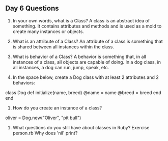 ## Day 6 Questions

1. In your own words, what is a Class?
A class is an abstract idea of something. It contains attributes and methods and is used as a mold to create many instances or objects.

1. What is an attribute of a Class?
An attribute of a class is something that is shared between all instances within the class.

1. What is behavior of a Class?
A behavior is something that, in all instances of a class, all objects are capable of doing. In a dog class, in all instances, a dog can run, jump, speak, etc.

1. In the space below, create a Dog class with at least 2 attributes and 2 behaviors:


class Dog
  def initialize(name, breed)
    @name = name
    @breed = breed
  end
end


1. How do you create an instance of a class?


oliver = Dog.new("Oliver", "pit bull")


1. What questions do you still have about classes in Ruby?
Exercise person.rb
Why does 'nil' print?
